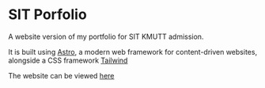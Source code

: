 # SIT Porfolio

A website version of my portfolio for SIT KMUTT admission.

It is built using [Astro](https://astro.build/), a modern web framework for content-driven websites, alongside a CSS framework [Tailwind](https://tailwindcss.com/)

The website can be viewed [here](https://cyandizy.github.io/sit-portfolio/)
